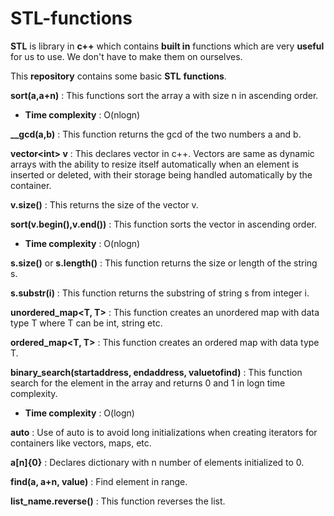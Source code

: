# **STL-functions**  

**STL** is library in **c++** which contains **built in** functions which are very **useful** for us to use. We don't have to make them on ourselves.  

This **repository** contains some basic **STL** **functions**.

**sort(a,a+n)** : This functions sort the array a with size n in ascending order.
  - **Time complexity** : O(nlogn)

**__gcd(a,b)** : This function returns the gcd of the two numbers a and b.

**vector\<int> v** : This declares vector in c++. Vectors are same as dynamic arrays with the ability to resize itself automatically when an element is inserted or deleted, with their storage being handled automatically by the container. 

**v.size()** : This returns the size of the vector v.

**sort(v.begin(),v.end())** : This function sorts the vector in ascending order.
  - **Time complexity** : O(nlogn)

**s.size()** or **s.length()** : This function returns the size or length of the string s.   

**s.substr(i)** : This function returns the substring of string s from integer i.

**unordered_map<T, T>** : This function creates an unordered map with data type T where T can be int, string etc.

**ordered_map<T, T>** : This function creates an ordered map with data type T.

**binary_search(startaddress, endaddress, valuetofind)** : This function search for the element in the array and returns 0 and 1 in logn time complexity. 
  - **Time complexity** : O(logn)

**auto** : Use of auto is to avoid long initializations when creating iterators for containers like vectors, maps, etc.

**a[n]{0}** : Declares dictionary with n number of elements initialized to 0.

**find(a, a+n, value)** : Find element in range.

**list_name.reverse()** : This function reverses the list.

